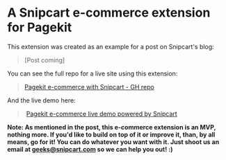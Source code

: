 # A Snipcart e-commerce extension for Pagekit

This extension was created as an example for a post on Snipcart's blog:

> [Post coming]

You can see the full repo for a live site using this extension:

> [Pagekit e-commerce with Snipcart - GH repo](https://github.com/snipcart/pagekit-snipcart)

And the live demo here:

> [Pagekit e-commerce live demo powered by Snipcart](https://pagekit-snipcart.herokuapp.com/)

**Note: As mentioned in the post, this e-commerce extension is an MVP, nothing more. If you'd like to build on top of it or improve it, than, by all means, go for it! You can do whatever you want with it. Just shoot us an email at geeks@snipcart.com so we can help you out! :)**
